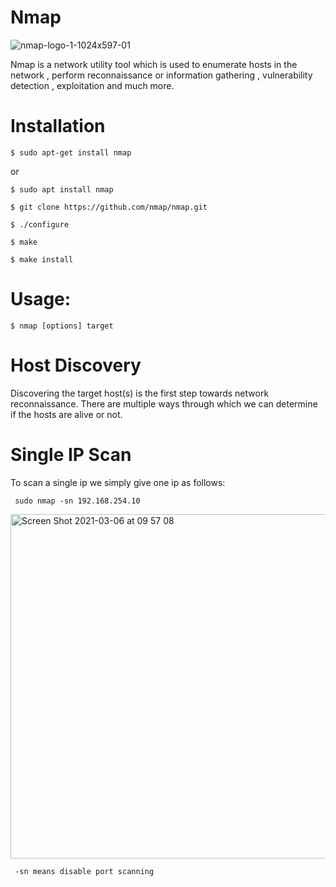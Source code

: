 # Nmap

![nmap-logo-1-1024x597-01](https://user-images.githubusercontent.com/106522935/202653349-2b81f1fe-b6d7-4b05-9164-91806e6d1fcb.jpeg)


Nmap is a network utility tool  which is used to enumerate hosts in the network , perform  reconnaissance or information gathering , vulnerability detection , exploitation and much more. 

# Installation

    $ sudo apt-get install nmap

or

    $ sudo apt install nmap
    
    $ git clone https://github.com/nmap/nmap.git

    $ ./configure

    $ make

    $ make install

# Usage:

    $ nmap [options] target
    

# Host Discovery

Discovering the target host(s) is the first step towards network reconnaissance. There are multiple ways through which we can determine if the hosts are alive or not.

# Single IP Scan
To scan a single ip we simply give one ip as follows:

     sudo nmap -sn 192.168.254.10
     
<img width="551" alt="Screen Shot 2021-03-06 at 09 57 08" src="https://user-images.githubusercontent.com/106522935/202651409-6e6afad2-258c-4d68-84ac-e77bad336a63.png">

     
     -sn means disable port scanning
 

# 
